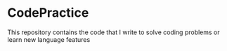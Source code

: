 CodePractice
============

This repository contains the code that I write to solve coding problems or learn new language features

